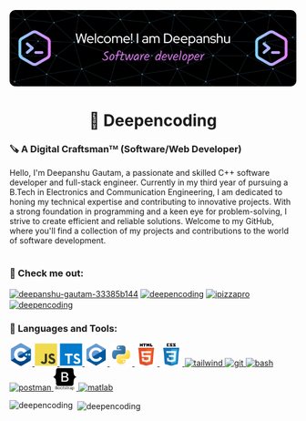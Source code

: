 ![Header](./github-header-image.png)

<h1 align="center">🤖 Deepencoding</h1>
<h3 align="left">🪚 A Digital Craftsmanᵀᴹ (Software/Web Developer)</h3>

Hello, I'm Deepanshu Gautam, a passionate and skilled C++ software developer and full-stack engineer. Currently in my third year of pursuing a B.Tech in Electronics and Communication Engineering, I am dedicated to honing my technical expertise and contributing to innovative projects. With a strong foundation in programming and a keen eye for problem-solving, I strive to create efficient and reliable solutions. Welcome to my GitHub, where you'll find a collection of my projects and contributions to the world of software development.
#

<h3 align="left">👀 Check me out:</h3>
<p align="left">
  <a href="https://linkedin.com/in/deepanshu-gautam-33385b144" target="blank"><img align="center" src="https://raw.githubusercontent.com/rahuldkjain/github-profile-readme-generator/master/src/images/icons/Social/linked-in-alt.svg" alt="deepanshu-gautam-33385b144" height="30" width="40" /></a>
  <a href="https://www.leetcode.com/deepencoding" target="blank"><img align="center" src="https://raw.githubusercontent.com/rahuldkjain/github-profile-readme-generator/master/src/images/icons/Social/leet-code.svg" alt="deepencoding" height="30" width="40" /></a>
  <a href="https://www.codechef.com/users/ipizzapro" target="blank"><img align="center" src="https://cdn.jsdelivr.net/npm/simple-icons@3.1.0/icons/codechef.svg" alt="ipizzapro" height="30" width="40" /></a>
  <a href="https://codeforces.com/profile/deepencoding" target="blank"><img align="center" src="https://raw.githubusercontent.com/rahuldkjain/github-profile-readme-generator/master/src/images/icons/Social/codeforces.svg" alt="deepencoding" height="30" width="40" /></a>
</p>

<h3 align="left">🧰 Languages and Tools:</h3>
<p align="left"> 
  <a href="https://www.w3schools.com/cpp/" target="_blank" rel="noreferrer"> <img src="https://raw.githubusercontent.com/devicons/devicon/master/icons/cplusplus/cplusplus-original.svg" alt="cplusplus" width="40" height="40"/> </a> 
  <a href="https://developer.mozilla.org/en-US/docs/Web/JavaScript" target="_blank" rel="noreferrer"> <img src="https://raw.githubusercontent.com/devicons/devicon/master/icons/javascript/javascript-original.svg" alt="javascript" width="40" height="40"/> </a> 
  <a href="https://www.typescriptlang.org/" target="_blank" rel="noreferrer"> <img src="https://raw.githubusercontent.com/devicons/devicon/master/icons/typescript/typescript-original.svg" alt="typescript" width="40" height="40"/> </a> 
  <a href="https://www.cprogramming.com/" target="_blank" rel="noreferrer"> <img src="https://raw.githubusercontent.com/devicons/devicon/master/icons/c/c-original.svg" alt="c" width="40" height="40"/> </a> 
  <a href="https://www.python.org" target="_blank" rel="noreferrer"> <img src="https://raw.githubusercontent.com/devicons/devicon/master/icons/python/python-original.svg" alt="python" width="40" height="40"/> </a> 
  <a href="https://www.w3.org/html/" target="_blank" rel="noreferrer"> <img src="https://raw.githubusercontent.com/devicons/devicon/master/icons/html5/html5-original-wordmark.svg" alt="html5" width="40" height="40"/> </a> 
  <a href="https://www.w3schools.com/css/" target="_blank" rel="noreferrer"> <img src="https://raw.githubusercontent.com/devicons/devicon/master/icons/css3/css3-original-wordmark.svg" alt="css3" width="40" height="40"/> </a> 
  <a href="https://tailwindcss.com/" target="_blank" rel="noreferrer"> <img src="https://www.vectorlogo.zone/logos/tailwindcss/tailwindcss-icon.svg" alt="tailwind" width="40" height="40"/> </a> 
  <a href="https://git-scm.com/" target="_blank" rel="noreferrer"> <img src="https://www.vectorlogo.zone/logos/git-scm/git-scm-icon.svg" alt="git" width="40" height="40"/> </a> 
  <a href="https://www.gnu.org/software/bash/" target="_blank" rel="noreferrer"> <img src="https://www.vectorlogo.zone/logos/gnu_bash/gnu_bash-icon.svg" alt="bash" width="40" height="40"/> </a> 
  <a href="https://postman.com" target="_blank" rel="noreferrer"> <img src="https://www.vectorlogo.zone/logos/getpostman/getpostman-icon.svg" alt="postman" width="40" height="40"/> </a> 
  <a href="https://getbootstrap.com" target="_blank" rel="noreferrer"> <img src="https://raw.githubusercontent.com/devicons/devicon/master/icons/bootstrap/bootstrap-plain-wordmark.svg" alt="bootstrap" width="40" height="40"/> </a> 
  <a href="https://www.mathworks.com/" target="_blank" rel="noreferrer"> <img src="https://upload.wikimedia.org/wikipedia/commons/2/21/Matlab_Logo.png" alt="matlab" width="40" height="40"/> </a> 
</p>

<p>
  <img align="left" src="https://github-readme-stats.vercel.app/api/top-langs?username=deepencoding&show_icons=true&theme=dark&locale=en&layout=compact" alt="deepencoding" />
</p>

<p>&nbsp;
  <img align="center" src="https://github-readme-stats.vercel.app/api?username=deepencoding&show_icons=true&theme=dark&locale=en" alt="deepencoding" />
</p>
